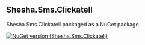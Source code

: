## Shesha.Sms.Clickatell  

Shesha.Sms.Clickatell packaged as a NuGet package

[![NuGet version (Shesha.Sms.Clickatell)](https://img.shields.io/nuget/v/Shesha.Sms.Clickatell?style=flat-square)](https://www.nuget.org/packages/Shesha.Sms.Clickatell)
